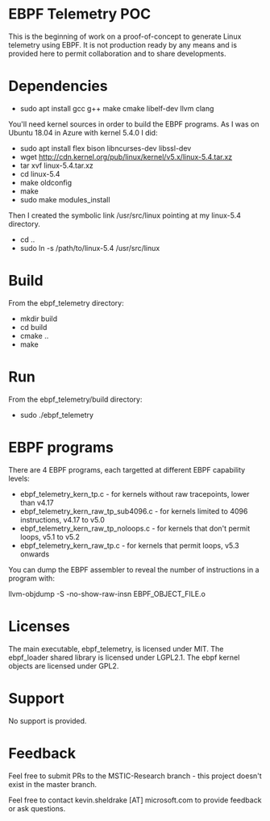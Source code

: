 # EBPF Telemetry POC
This is the beginning of work on a proof-of-concept to generate Linux
telemetry using EBPF.  It is not production ready by any means and is provided
here to permit collaboration and to share developments.

# Dependencies

- sudo apt install gcc g++ make cmake libelf-dev llvm clang

You'll need kernel sources in order to build the EBPF programs.
As I was on Ubuntu 18.04 in Azure with kernel 5.4.0 I did:
- sudo apt install flex bison libncurses-dev libssl-dev
- wget http://cdn.kernel.org/pub/linux/kernel/v5.x/linux-5.4.tar.xz
- tar xvf linux-5.4.tar.xz
- cd linux-5.4
- make oldconfig
- make
- sudo make modules_install

Then I created the symbolic link /usr/src/linux pointing at my linux-5.4 directory.
- cd ..
- sudo ln -s /path/to/linux-5.4 /usr/src/linux

# Build
From the ebpf_telemetry directory:

- mkdir build
- cd build
- cmake ..
- make

# Run
From the ebpf_telemetry/build directory:

- sudo ./ebpf_telemetry

# EBPF programs
There are 4 EBPF programs, each targetted at different EBPF capability levels:

- ebpf_telemetry_kern_tp.c - for kernels without raw tracepoints, lower than v4.17
- ebpf_telemetry_kern_raw_tp_sub4096.c - for kernels limited to 4096 instructions, v4.17 to v5.0
- ebpf_telemetry_kern_raw_tp_noloops.c - for kernels that don't permit loops, v5.1 to v5.2
- ebpf_telemetry_kern_raw_tp.c - for kernels that permit loops, v5.3 onwards

You can dump the EBPF assembler to reveal the number of instructions in a program with:

llvm-objdump -S -no-show-raw-insn EBPF_OBJECT_FILE.o

# Licenses
The main executable, ebpf_telemetry, is licensed under MIT.
The ebpf_loader shared library is licensed under LGPL2.1.
The ebpf kernel objects are licensed under GPL2.

# Support
No support is provided.

# Feedback
Feel free to submit PRs to the MSTIC-Research branch - this project doesn't
exist in the master branch.

Feel free to contact kevin.sheldrake [AT] microsoft.com to provide feedback or
ask questions.



